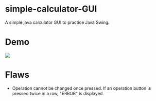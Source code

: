 # simple-calculator-GUI
A simple java calculator GUI to practice Java Swing.

# Demo
![](demo.gif)

# Flaws
* Operation cannot be changed once pressed. If an operation button is pressed twice in a row, "ERROR" is displayed.

